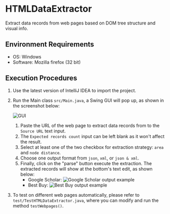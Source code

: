# HTMLDataExtractor
Extract data records from web pages based on DOM tree structure and visual info.

## Environment Requirements
* OS: Windows
* Software: Mozilla firefox (32 bit)

## Execution Procedures
1.  Use the latest version of IntelliJ IDEA to import the project.
2.  Run the Main class `src/Main.java`, a Swing GUI will pop up, as shown in the screenshot below:

    ![GUI](https://ix2iqw.bn1302.livefilestore.com/y4mgB2uuHKlpT4AbmHTobSIDYH6rdsVeSfB_40zGqf9d1XmC-nUzsh6ruV6QJwVS-Uinfou5ihnbO-wjU0cqVQuVD1HGkst8DSA5yBj94WkLz0WNEJGADK9hfwvtDaAReJE5KTwr855esXHoqHdZ7tltE-FsZfv9F5yr4oOaO8_hVyARLA6cRWCTY2LEIlGatH0nq3rvsCFilv3usN3KEr73A?width=1024&height=598&cropmode=none)
    1. Paste the URL of the web page to extract data records from to the `Source URL`
	text input.
    2. The `Expected records count` input can be left blank as it won't affect the result.
    3. Select at least one of the two checkbox for extraction strategy: `area` and `node distance`. 
    4. Choose one output format from `json`, `xml`, or `json & xml`. 
    5. Finally, click on the "parse" button execute the extraction. The extracted records will show at the bottom's text edit, as shown below:
        * Google Scholar:
		![Google Scholar output example](https://65ntqg.bn1302.livefilestore.com/y4mBScAsQTwlcQ0B7ENw1ouqcqmtC8s5n1bseL7zJYSmPaQi9VXYk4qgvySVh2rh46Pqs_wPyrtxG_b_CxaA9YySSg4Lfwp4MZYMWz-n67VlItiIL3x5ybJ7UcGGwWuzWDbhu2Qk9Vs9-Yvw54KB1FByTMwDHhwq4WxfF1IuycF5KNnywql61uYzF9R8VOuVhvdszDsmOgsRarSgReK6zasFQ?width=1024&height=358&cropmode=none)
        * Best Buy:
    	![Best Buy output example](https://hgj7oa.bn1302.livefilestore.com/y4mKBEytxW0O8GF1mpaVDmK2GKy2Cy7s3wT1hYo1yadMkLD6_e6D39R9OEELqwBAcYN-GlVijAzLGhq9stUmgHAs63l0Sw1dG4oVlWJfegc8_PcQ8cfI9Y5H7Lgo9DGcRf8AAkDfgUwUurSkcfgMGyYzFf5gx5aqZssqHdfvUPiDtgLjXPDEqwPGNquhJCYVjrRp-xFtGul52nad0KxaW-jsQ?width=735&height=1171&cropmode=none)
	
4.  To test on different web pages automatically, please refer to `test/TestHTMLDataExtractor.java`, where you can modify and run the method `testWebpages()`.
